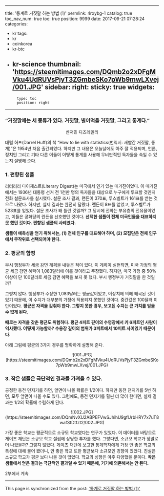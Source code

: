 
---
title: '통계로 거짓말 하는 방법 (1)'
permlink: 4rxybg-1
catalog: true
toc_nav_num: true
toc: true
position: 9999
date: 2017-09-21 07:28:24
categories:
- kr
tags:
- kr
- coinkorea
- kr-btc
- kr-science
thumbnail: 'https://steemitimages.com/DQmb2o2xDFgMVku4UdRUVsPjyT3ZGmbeSKo7pWb9mwLXvej/001.JPG'
sidebar:
    right:
        sticky: true
widgets:
    -
        type: toc
        position: right
---


### **“거짓말에는 세 종류가 있다. 거짓말, 빌어먹을 거짓말, 그리고 통계다.”** 
<center>
 벤저민 디즈레일리
</center>
 
대럴 허프(Darrel Huff)의 책 “How to lie with statistics(번역서: 새빨간 거짓말, 통계)”은 1954년 처음 출간되었다. 하지만 그 내용은 오늘날에도 아주 잘 적용되며, 언론, 정치인 그리고 기타 다른 이들이 어떻게 통계를 사용해 무비판적인 독자들을 속일 수 있는지 설명해 준다.
 
### 1. 편향된 샘플
 
리터러리 다이제스트(Literary Digest)는 미국에서 인기 있는 매거진이었다. 이 매거진에서는 1936년 대통령 선거 전 1천만 명의 독자들을 대상으로 누구에게 투표할 것인지 전화 설문조사를 실시했다. 설문 조사 결과, 랜든이 370표, 루스벨트가 161표를 받는 것으로 나왔다. 하지만, 실제 결과는 완전히 달랐다. 랜든이 8표를 얻었고, 루스벨트가 523표를 얻었다. 설문 조사가 왜 틀린 것일까? 그 당시에 전화는 부유층의 전유물이었고, 이들은 공화당의 린든을 선호했던 것이다. **선택한 샘플이 전체 미국인들을 대표하지 못 했던 것이다. 편향된 샘플의 사례였다.**
 
**샘플이 예측성을 얻기 위해서는, (1) 전체 인구를 대표해야 하며, (2) 모집단은 전체 인구에서 무작위로 선택되어야 한다.**
 
### 2. 평균의 함정
 
부시 행정부가 세금 감면 계획을 내놓은 적이 있다. 이 계획이 실현되면, 미국 가정의 평균 세금 감면 혜택이 1,083달러에 이를 것이라고 주장했다. 하지만, 미국 가정 중 50% 이상이 단 100달러로 세금 감면 혜택을 보지 못 했다. 부시 행정부가 거짓말을 한 것일까?
 
그렇지 않다. 행정부가 주장한 1,083달러는 평균값이었고, 이상치에 의해 왜곡된 것이었기 때문에, 이 수치가 대부분의 가정에 적용되지 못했던 것이다. 중간값은 100달러 미만이었다. **평균은 자격을 갖춰야 한다. 그렇지 못한 경우, 보고된 수치는 큰 가치를 얻을 수 없게 된다.**
 
**때로는 자격을 갖춘 평균도 위험하다. 평균 4피트 깊이의 수영장에서 키 6피트인 사람이 익사했다. 어떻게 가능할까? 수용장 깊이의 범위가 3피트에서 10피트 사이였기 때문이다.**
 
아래 그림에 평균의 3가지 경우를 명확하게 설명해 준다.
 
<center>
![001.JPG](https://steemitimages.com/DQmb2o2xDFgMVku4UdRUVsPjyT3ZGmbeSKo7pWb9mwLXvej/001.JPG)
</center>

### 3. 작은 샘플은 극단적인 결과를 가져올 수 있다.
 
공정한 동전 던지기를 하면, 앞면이 나올 확률은 1/2이다. 하지만 동전 던지기를 5번 하면, 모두 앞면이 나올 수도 있다. 그럼에도, 동전 던지기를 훨씬 더 많이 한다면, 실제 결과는 1/2의 확률에 수렴하게 된다.
 
 <center>
![002.JPG](https://steemitimages.com/DQmNvXU2ABPEFVwSJhihU9gfUrbHRY7x7uT8wafStDtfzt2/002.JPG)
</center>
 
가장 좋은 학교는 평균적으로 소규모 학교였다는 연구가 있었다. 이 데이터를 바탕으로 게이츠 재단은 소규모 학교 설립에 상당한 투자를 했다. 그렇다면, 소규모 학교가 정말로 더 나았을까? 그렇지 않았다. 게이츠 재단에 보고한 통계학자에게 가장 안 좋은 학교의 특성에 대해 물어 봤더니, 안 좋은 학교 또한 평균보다 소규모인 경향이 있었다. 진실은 소규모 학교가 평균 보다 나을 것이 없었다. 학교의 성향은 아주 다양했을 뿐이다. **작은 샘플에서 얻은 결과는 극단적인 결과일 수 있기 때문에, 거기에 의존해서는 안 된다.**

2부에서 계속

- - -

This page is synchronized from the post: ['통계로 거짓말 하는 방법 (1)'](https://steemit.com/@pius.pius/4rxybg-1)
